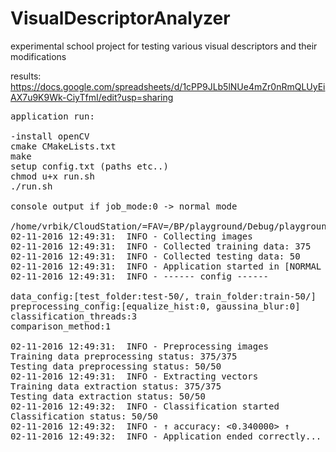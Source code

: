 # VisualDescriptorAnalyzer
experimental school project for testing various visual descriptors and their modifications

results:
https://docs.google.com/spreadsheets/d/1cPP9JLb5lNUe4mZr0nRmQLUyEiAX7u9K9Wk-CiyTfmI/edit?usp=sharing

<pre>
application run:

-install openCV
cmake CMakeLists.txt
make
setup config.txt (paths etc..)
chmod u+x run.sh
./run.sh

console output if job_mode:0 -> normal mode

/home/vrbik/CloudStation/=FAV=/BP/playground/Debug/playground config.txt
02-11-2016 12:49:31:  INFO - Collecting images
02-11-2016 12:49:31:  INFO - Collected training data: 375
02-11-2016 12:49:31:  INFO - Collected testing data: 50
02-11-2016 12:49:31:  INFO - Application started in [NORMAL MODE]
02-11-2016 12:49:31:  INFO - ------ config ------

data_config:[test_folder:test-50/, train_folder:train-50/]
preprocessing_config:[equalize_hist:0, gaussina_blur:0]
classification_threads:3
comparison_method:1

02-11-2016 12:49:31:  INFO - Preprocessing images
Training data preprocessing status: 375/375
Testing data preprocessing status: 50/50
02-11-2016 12:49:31:  INFO - Extracting vectors
Training data extraction status: 375/375
Testing data extraction status: 50/50
02-11-2016 12:49:32:  INFO - Classification started
Classification status: 50/50
02-11-2016 12:49:32:  INFO - ↑ accuracy: <0.340000> ↑
02-11-2016 12:49:32:  INFO - Application ended correctly...
</pre>
